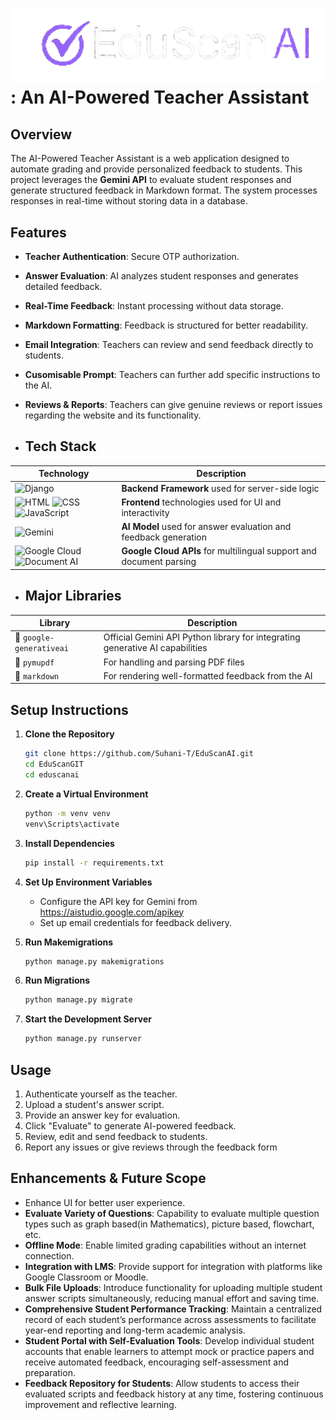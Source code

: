 # <img src="assets/EduScan_logo.png" alt="EduScanAI" width="600"/> : An AI-Powered Teacher Assistant

## Overview

The AI-Powered Teacher Assistant is a web application designed to automate grading and provide personalized feedback to students. This project leverages the **Gemini API** to evaluate student responses and generate structured feedback in Markdown format. The system processes responses in real-time without storing data in a database.

## Features

- **Teacher Authentication**: Secure OTP authorization.
- **Answer Evaluation**: AI analyzes student responses and generates detailed feedback.
- **Real-Time Feedback**: Instant processing without data storage.
- **Markdown Formatting**: Feedback is structured for better readability.
- **Email Integration**: Teachers can review and send feedback directly to students.
- **Cusomisable Prompt**: Teachers can further add specific instructions to the AI.
- **Reviews & Reports**: Teachers can give genuine reviews or report issues regarding the website and its functionality.


- ## Tech Stack

| Technology | Description |
|------------|-------------|
| ![Django](https://img.shields.io/badge/Django-092E20?style=for-the-badge&logo=django&logoColor=white) | **Backend Framework** used for server-side logic |
| ![HTML](https://img.shields.io/badge/HTML5-E34F26?style=for-the-badge&logo=html5&logoColor=white) ![CSS](https://img.shields.io/badge/CSS3-1572B6?style=for-the-badge&logo=css3&logoColor=white) ![JavaScript](https://img.shields.io/badge/JavaScript-F7DF1E?style=for-the-badge&logo=javascript&logoColor=black) | **Frontend** technologies used for UI and interactivity |
| ![Gemini](https://img.shields.io/badge/Gemini%20API-4285F4?style=for-the-badge&logo=google&logoColor=white) | **AI Model** used for answer evaluation and feedback generation |
| ![Google Cloud](https://img.shields.io/badge/Google%20Cloud%20Translation%20API-4285F4?style=for-the-badge&logo=googlecloud&logoColor=white) <br> ![Document AI](https://img.shields.io/badge/Google%20Cloud%20Document%20AI-34A853?style=for-the-badge&logo=googlecloud&logoColor=white) | **Google Cloud APIs** for multilingual support and document parsing |


- ## Major Libraries
| Library | Description |
|---------|-------------|
| 🧩 `google-generativeai` | Official Gemini API Python library for integrating generative AI capabilities |
| 🧩 `pymupdf` | For handling and parsing PDF files |
| 🧩 `markdown` | For rendering well-formatted feedback from the AI |


## Setup Instructions

1. **Clone the Repository**

   ```sh
   git clone https://github.com/Suhani-T/EduScanAI.git
   cd EduScanGIT
   cd eduscanai
   ```

2. **Create a Virtual Environment**

   ```sh
   python -m venv venv
   venv\Scripts\activate
   ```

3. **Install Dependencies**

   ```sh
   pip install -r requirements.txt
   ```

4. **Set Up Environment Variables**

   - Configure the API key for Gemini from https://aistudio.google.com/apikey
   - Set up email credentials for feedback delivery.
     
5. **Run Makemigrations**

   ```sh
   python manage.py makemigrations
   ```

6. **Run Migrations**

   ```sh
   python manage.py migrate
   ```

7. **Start the Development Server**

   ```sh
   python manage.py runserver
   ```

## Usage

1. Authenticate yourself as the teacher.
2. Upload a student's answer script.
3. Provide an answer key for evaluation.
4. Click "Evaluate" to generate AI-powered feedback.
5. Review, edit and send feedback to students.
6. Report any issues or give reviews through the feedback form

## Enhancements & Future Scope

- Enhance UI for better user experience.
- **Evaluate Variety of Questions**: Capability to evaluate multiple question types such as graph based(in Mathematics), picture based, flowchart, etc.
- **Offline Mode**: Enable limited grading capabilities without an internet connection.
- **Integration with LMS**: Provide support for integration with platforms like Google Classroom or Moodle.
- **Bulk File Uploads**: Introduce functionality for uploading multiple student answer scripts simultaneously, reducing manual effort and saving time.
- **Comprehensive Student Performance Tracking**: Maintain a centralized record of each student’s performance across assessments to facilitate year-end reporting and long-term academic analysis.
- **Student Portal with Self-Evaluation Tools**: Develop individual student accounts that enable learners to attempt mock or practice papers and receive automated feedback, encouraging self-assessment and preparation.
- **Feedback Repository for Students**: Allow students to access their evaluated scripts and feedback history at any time, fostering continuous improvement and reflective learning.



